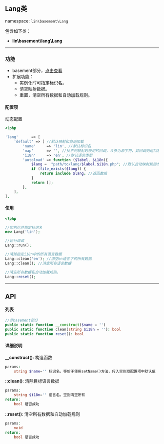 Lang类
----
namespace: `lin\basement\Lang`

包含如下类：

* **lin\basement\lang\Lang**

---

### 功能

* basement部分，[点击查看](https://github.com/linlanye/basement)
* 扩展功能：
    * 实例化时可指定标识名。
    * 清空映射数据。
    * 重置，清空所有数据和自动加载规则。



#### 配置项

动态配置

~~~php
<?php

'lang'      => [
    'default' => [ //默认映射和自动加载
        'name'     => 'lin', //默认标识名
        'map'      => '', //找不到映射时使用的回调，入参为源字符，非回调则返回原值
        'i18n'     => 'en', //默认语言类型
        'autoload' => function ($label, $i18n){
            $lang =  "path/to/lang/$label.$i18n.php"; //默认自动映射规则为文件加载
            if (file_exists($lang)) {
                return include $lang; //返回数组
            }
            return [];
        },
    ],
],
~~~

#### 使用

~~~php
<?php

//实例化并指定标识名
new Lang('lin');

//运行调试
Lang::run();

//清除指定i18n中的所有语言数据
Lang::clean('en'); //清空en语言下的所有数据
Lang::clean(); //清空所有语言数据

//清空所有数据和自动加载规则。
Lang::reset();
~~~


---


## API

#### 列表
~~~php
//非basement部分
public static function __construct($name = '')
public static function clean(string $i18n = ''): bool
public static function reset(): bool
~~~

#### 详细说明
**__construct()**: 构造函数
```php
params:
    string $name='' 标识名，等价于使用setName()方法，传入空则取配置项中默认值
```

**::clean()**: 清除目标语言数据
```php
params:
    string $i18n='' 语言名，空则清空所有
return:
    bool 是否成功
```

**::reset()**: 清空所有数据和自动加载规则
```php
params:
    void
return:
    bool 是否成功
```
